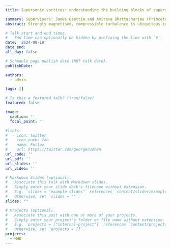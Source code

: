 ```yaml
---
title: Supersonic vortices: understanding the building blocks of supersonic, sub-Alfvenic magnetohydrodynamic turbulence

summary: Supervisors: James Beattie and Amitava Bhattacharjee (Princeton University)
abstract: Strongly magnetised, compressible turbulence is ubiquitous in the solar wind, atmosphere of compact objects, and even cold molecular and atomic gas distributed across the Galaxy. Beattie, et al. (2020b,2022a,2022c) has shown that in this regime of turbulence the energy budget is dominated not by turbulent nor Alfvenic fluctuations, as previously assumed, but rather rigid body vortices that are self-organised into a quasi-stationary state that give rise to non-classical dissipation, non-local intermittency effects, and peculiar decay characteristics that are currently not captured by any turbulence phenomenology. By utilising both computational and analytical techniques, in this project, we aim to (1) build a vortex tracking code to use on high-resolution, three-dimensional turbulence data, so that we can extract and characterise the local dynamics that give rise to, maintain, and eventually decay these vortices; and (2) explore the stability and signature of these vortices in linear eigenmode decompositions of the turbulent plasma. These results will have fundamental repercussions for not only strongly magnetised compressible turbulence theory (e.g., residual energy theory), but also for GeV cosmic ray transport, and the measurement of interstellar magnetic fields using Davis-Chandreshkar-Fermi methods.

# Talk start and end times.
#   End time can optionally be hidden by prefixing the line with `#`.
date: '2024-08-19'
date_end: 
all_day: false

# Schedule page publish date (NOT talk date).
publishDate: 

authors:
  - admin

tags: []

# Is this a featured talk? (true/false)
featured: false

image:
  caption: ''
  focal_point: ''

#links:
#  - icon: twitter
#    icon_pack: fab
#    name: Follow
#    url: https://twitter.com/georgecushen
url_code: ''
url_pdf: ''
url_slides: ''
url_video: ''

# Markdown Slides (optional).
#   Associate this talk with Markdown slides.
#   Simply enter your slide deck's filename without extension.
#   E.g. `slides = "example-slides"` references `content/slides/example-slides.md`.
#   Otherwise, set `slides = ""`.
slides: ""

# Projects (optional).
#   Associate this post with one or more of your projects.
#   Simply enter your project's folder or file name without extension.
#   E.g. `projects = ["internal-project"]` references `content/project/deep-learning/index.md`.
#   Otherwise, set `projects = []`.
projects:
  - MHD
---
```

